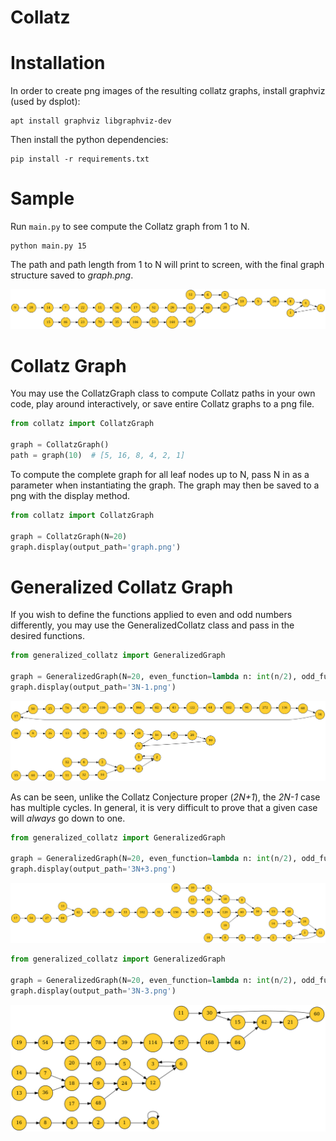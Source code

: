 # Collatz

# Installation

In order to create png images of the resulting collatz graphs, install graphviz
(used by dsplot):

```
apt install graphviz libgraphviz-dev
```

Then install the python dependencies:

``` 
pip install -r requirements.txt
```

# Sample

Run `main.py` to see compute the Collatz graph from 1 to N.

``` 
python main.py 15
```

The path and path length from 1 to N will print to screen, with the final graph
structure saved to *graph.png*.

![graph.png](resources/graph_N=15.png)

# Collatz Graph 

You may use the CollatzGraph class to compute Collatz paths in your own code, 
play around interactively, or save entire Collatz graphs to a png file.

```python 
from collatz import CollatzGraph

graph = CollatzGraph()
path = graph(10)  # [5, 16, 8, 4, 2, 1]
```

To compute the complete graph for all leaf nodes up to N, pass N in as a 
parameter when instantiating the graph. The graph may then be saved to a png 
with the display method.

```python
from collatz import CollatzGraph 

graph = CollatzGraph(N=20)
graph.display(output_path='graph.png')
```

# Generalized Collatz Graph

If you wish to define the functions applied to even and odd numbers differently,
you may use the GeneralizedCollatz class and pass in the desired functions.

```python
from generalized_collatz import GeneralizedGraph

graph = GeneralizedGraph(N=20, even_function=lambda n: int(n/2), odd_function=lambda n: int(3*n-1))
graph.display(output_path='3N-1.png')
```

![3N-1](resources/3N-1.png)

As can be seen, unlike the Collatz Conjecture proper (*2N+1*), the *2N-1* case 
has multiple cycles. In general, it is very difficult to prove that a given 
case will *always* go down to one.

```python 
from generalized_collatz import GeneralizedGraph

graph = GeneralizedGraph(N=20, even_function=lambda n: int(n/2), odd_function=lambda n: int(3*n+3))
graph.display(output_path='3N+3.png')
```

![3N+3](resources/3N+3.png)

```python 
from generalized_collatz import GeneralizedGraph

graph = GeneralizedGraph(N=20, even_function=lambda n: int(n/2), odd_function=lambda n: int(3*n-3))
graph.display(output_path='3N-3.png')
```

![3N+3](resources/3N-3.png)
